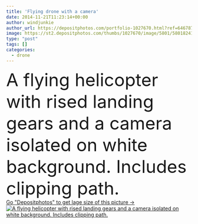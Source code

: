```yaml
---
title: 'Flying drone with a camera'
date: 2014-11-21T11:23:14+00:00
author: windjunkie
author_url: https://depositphotos.com/portfolio-1027670.html?ref=64678756
image: https://st2.depositphotos.com/thumbs/1027670/image/5801/58018241/api_thumb_450.jpg?forcejpeg=true
type: "post"
tags: []
categories: 
  - drone
---
```

<div aling="center">
            <font size="60"> A flying helicopter with rised landing gears and a camera isolated on white background. Includes clipping path.</font>   
</div>
<div>
    <a href='https://st2.depositphotos.com/thumbs/1027670/image/5801/58018241/api_thumb_450.jpg?forcejpeg=true?ref=64678756' target=_blank > Go "Depositphotos" to get lage size of this picture ->
        <img href='https://st2.depositphotos.com/thumbs/1027670/image/5801/58018241/api_thumb_450.jpg?forcejpeg=true?ref=64678756' src='https://st2.depositphotos.com/1027670/5801/i/950/depositphotos_58018241-stock-photo-flying-drone-with-a-camera.jpg?forcejpeg=true' alt='A flying helicopter with rised landing gears and a camera isolated on white background. Includes clipping path.' >
    </a>
</div>
